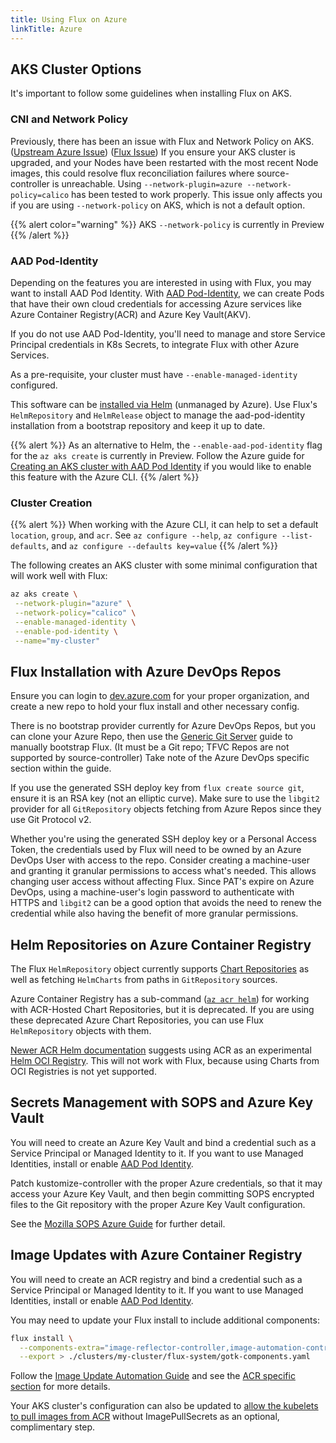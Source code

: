 ```yaml
---
title: Using Flux on Azure
linkTitle: Azure
---
```


## AKS Cluster Options

It's important to follow some guidelines when installing Flux on AKS.

### CNI and Network Policy

Previously, there has been an issue with Flux and Network Policy on AKS. ([Upstream Azure Issue](https://github.com/Azure/AKS/issues/2031)) ([Flux Issue](https://github.com/fluxcd/flux2/issues/703))
If you ensure your AKS cluster is upgraded, and your Nodes have been restarted with the most recent Node images, this could
resolve flux reconciliation failures where source-controller is unreachable.
Using `--network-plugin=azure --network-policy=calico` has been tested to work properly.
This issue only affects you if you are using `--network-policy` on AKS, which is not a default option.

{{% alert color="warning" %}}
AKS `--network-policy` is currently in Preview
{{% /alert %}}
### AAD Pod-Identity

Depending on the features you are interested in using with Flux, you may want to install AAD Pod Identity.
With [AAD Pod-Identity](https://azure.github.io/aad-pod-identity/docs/), we can create Pods that have their own
cloud credentials for accessing Azure services like Azure Container Registry(ACR) and Azure Key Vault(AKV).

If you do not use AAD Pod-Identity, you'll need to manage and store Service Principal credentials in K8s Secrets, to integrate Flux
with other Azure Services.

As a pre-requisite, your cluster must have `--enable-managed-identity` configured.

This software can be [installed via Helm](https://azure.github.io/aad-pod-identity/docs/getting-started/installation/) (unmanaged by Azure).
Use Flux's `HelmRepository` and `HelmRelease` object to manage the aad-pod-identity installation from a bootstrap repository and keep it up to date.

{{% alert %}}
As an alternative to Helm, the `--enable-aad-pod-identity` flag for the `az aks create` is currently in Preview.
Follow the Azure guide for [Creating an AKS cluster with AAD Pod Identity](https://docs.microsoft.com/en-us/azure/aks/use-azure-ad-pod-identity) if you would like to enable this feature with the Azure CLI.
{{% /alert %}}

### Cluster Creation

{{% alert %}}
When working with the Azure CLI, it can help to set a default `location`, `group`, and `acr`.
See `az configure --help`, `az configure --list-defaults`, and `az configure --defaults key=value`
{{% /alert %}}

The following creates an AKS cluster with some minimal configuration that will work well with Flux:

```sh
az aks create \
 --network-plugin="azure" \
 --network-policy="calico" \
 --enable-managed-identity \
 --enable-pod-identity \
 --name="my-cluster"
```

## Flux Installation with Azure DevOps Repos

Ensure you can login to [dev.azure.com](https://dev.azure.com) for your proper organization, and create a new repo to hold your
flux install and other necessary config.

There is no bootstrap provider currently for Azure DevOps Repos,
but you can clone your Azure Repo, then use the [Generic Git Server](../guides/installation.md#generic-git-server)
guide to manually bootstrap Flux. (It must be a Git repo; TFVC Repos are not supported by source-controller)
Take note of the Azure DevOps specific section within the guide.

If you use the generated SSH deploy key from `flux create source git`, ensure it is an RSA key (not an elliptic curve).
Make sure to use the `libgit2` provider for all `GitRepository` objects fetching from Azure Repos since they use Git Protocol v2.

Whether you're using the generated SSH deploy key or a Personal Access Token, the credentials used by
Flux will need to be owned by an Azure DevOps User with access to the repo.
Consider creating a machine-user and granting it granular permissions to access what's needed.
This allows changing user access without affecting Flux.
Since PAT's expire on Azure DevOps, using a machine-user's login password to authenticate with HTTPS and `libgit2`
can be a good option that avoids the need to renew the credential while also having the benefit of more granular permissions.

## Helm Repositories on Azure Container Registry

The Flux `HelmRepository` object currently supports [Chart Repositories](https://helm.sh/docs/topics/chart_repository/)
as well as fetching `HelmCharts` from paths in `GitRepository` sources.

Azure Container Registry has a sub-command ([`az acr helm`](https://docs.microsoft.com/en-us/cli/azure/acr/helm)) for working with
ACR-Hosted Chart Repositories, but it is deprecated.
If you are using these deprecated Azure Chart Repositories, you can use Flux `HelmRepository` objects with them.

[Newer ACR Helm documentation](https://docs.microsoft.com/en-us/azure/container-registry/container-registry-helm-repos) suggests
using ACR as an experimental [Helm OCI Registry](https://helm.sh/docs/topics/registries/).
This will not work with Flux, because using Charts from OCI Registries is not yet supported.

## Secrets Management with SOPS and Azure Key Vault

You will need to create an Azure Key Vault and bind a credential such as a Service Principal or Managed Identity to it.
If you want to use Managed Identities, install or enable [AAD Pod Identity](#aad-pod-identity).

Patch kustomize-controller with the proper Azure credentials, so that it may access your Azure Key Vault, and then begin
committing SOPS encrypted files to the Git repository with the proper Azure Key Vault configuration.

See the [Mozilla SOPS Azure Guide](../../guides/mozilla-sops/#azure) for further detail.

## Image Updates with Azure Container Registry

You will need to create an ACR registry and bind a credential such as a Service Principal or Managed Identity to it.
If you want to use Managed Identities, install or enable [AAD Pod Identity](#aad-pod-identity).

You may need to update your Flux install to include additional components:
```sh
flux install \
  --components-extra="image-reflector-controller,image-automation-controller" \
  --export > ./clusters/my-cluster/flux-system/gotk-components.yaml
```

Follow the [Image Update Automation Guide](../guides/image-update.md) and see the
[ACR specific section](../guides/image-update.md#azure-container-registry) for more details.

Your AKS cluster's configuration can also be updated to [allow the kubelets to pull images from ACR](https://docs.microsoft.com/en-us/azure/aks/cluster-container-registry-integration)
without ImagePullSecrets as an optional, complimentary step.
